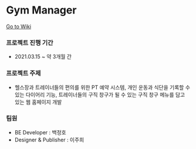 # Gym Manager

[Go to Wiki](https://github.com/BAEKJungHo/GymManager/wiki)

### 프로젝트 진행 기간

- 2021.03.15 ~ 약 3개월 간

### 프로젝트 주제

- 헬스장과 트레이너들의 편의를 위한 PT 예약 시스템, 개인 운동과 식단을 기록할 수 있는 다이어리 기능, 트레이너들의 구직 창구가 될 수 있는 구직 창구 메뉴를 담고 있는 웹 홈페이지 개발

### 팀원

- BE Developer : 백정호
- Designer & Publisher : 이주희
